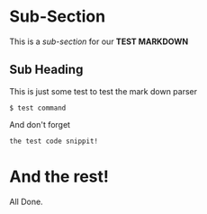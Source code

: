 # Sub-Section

This is a *sub-section* for our **TEST MARKDOWN**

## Sub Heading

This is just some test to test the mark down parser

    $ test command

And don't forget

```
the test code snippit!
```

# And the rest!

All Done.